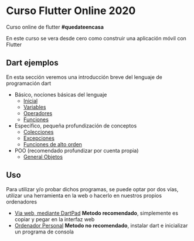 # Curso Flutter Online 2020
Curso online de flutter **#quedateencasa**

En este curso se vera desde cero como construir una aplicación móvil con Flutter

## Dart ejemplos

En esta sección veremos una introducción breve del lenguaje de programación dart

* Básico, nociones básicas del lenguaje
    * [Inicial](https://github.com/Alvardud/Curso-Flutter-online-2020/blob/dart-ejemplos/dart_ejemplos/inicial.dart)
    * [Variables](https://github.com/Alvardud/Curso-Flutter-online-2020/blob/dart-ejemplos/dart_ejemplos/variables.dart)
    * [Operadores](https://github.com/Alvardud/Curso-Flutter-online-2020/blob/dart-ejemplos/dart_ejemplos/operadores.dart)
    * [Funciones](https://github.com/Alvardud/Curso-Flutter-online-2020/blob/dart-ejemplos/dart_ejemplos/funciones.dart)
* Específico, pequeña profundización de conceptos
    * [Colecciones](https://github.com/Alvardud/Curso-Flutter-online-2020/blob/dart-ejemplos/dart_ejemplos/colecciones.dart)
    * [Excepciones](https://github.com/Alvardud/Curso-Flutter-online-2020/blob/dart-ejemplos/dart_ejemplos/excepciones.dart)
    * [Funciones de alto orden](https://github.com/Alvardud/Curso-Flutter-online-2020/blob/dart-ejemplos/dart_ejemplos/funcionesAltoOrden.dart)
* POO (recomendado profundizar por cuenta propia)
    * [General Objetos](https://github.com/Alvardud/Curso-Flutter-online-2020/blob/dart-ejemplos/dart_ejemplos/POO.dart)

## Uso

Para utilizar y/o probar dichos programas, se puede optar por dos vías, utilizar una herramienta en la web o hacerlo en nuestros propios ordenadores

* [Via web, mediante DartPad](https://dartpad.dev/) **Metodo recomendado**, simplemente es copiar y pegar en la interfaz web
* [Ordenador Personal](https://dart.dev/tutorials/server/cmdline) **Metodo no recomendado**, instalar dart e inicializar un programa de consola